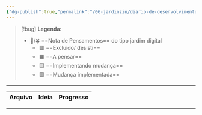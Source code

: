 ```yaml
---
{"dg-publish":true,"permalink":"/06-jardinzin/diario-de-desenvolvimento/","tags":["logjardim"],"created":"2023-03-14T13:17:39.206-03:00","updated":"2023-03-15T20:20:13.531-03:00"}
---
```



>[!bug] **Legenda:** 
>- 💭️/🍀  ==Nota de Pensamentos== do tipo jardim digital 
>	- 🟥️ ==Excluido/ desisti==
>	- 🟧️️ ==A pensar==
>	- 🟨️ ==Implementando mudança==
>	- 🟩️️ ==Mudança implementada==


***

| Arquivo | Ideia | Progresso |
| ------- | ----- | --------- |



***


